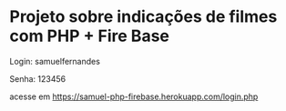 # Projeto sobre indicações de filmes com PHP + Fire Base

Login: samuelfernandes

Senha: 123456

acesse em https://samuel-php-firebase.herokuapp.com/login.php
